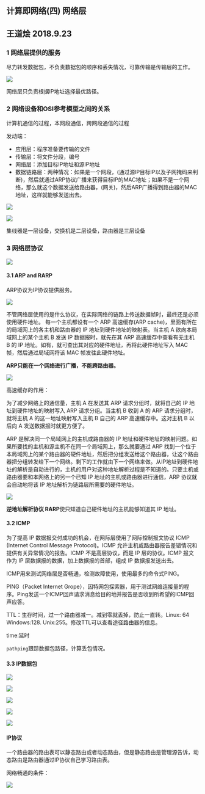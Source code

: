 ## 计算即网络(四)  网络层
## 王道烩  2018.9.23

### 1 网络层提供的服务

尽力转发数据包，不负责数据包的顺序和丢失情况，可靠传输是传输层的工作。

![](./images/57.png)

网络层只负责根据IP地址选择最优路径。

### 2 网络设备和OSI参考模型之间的关系

计算机通信的过程，本网段通信，跨网段通信的过程

发动端：

- 应用层：程序准备要传输的文件
- 传输层：将文件分段，编号
- 网络层：添加目标IP地址和源IP地址
- 数据链路层：两种情况：如果是一个网段，(通过源IP目标IP以及子网掩码来判断)，然后就通过ARP协议广播来获得目标IP的MAC地址；如果不是一个网络，那么就这个数据发送给路由器，(网关)，然后ARP广播得到路由器的MAC地址，这样就能够发送出去。

![](./images/58.png)

![](./images/60.png)

集线器是一层设备，交换机是二层设备，路由器是三层设备

### 3 网络层协议

![](./images/59.png)

#### 3.1 ARP and RARP

ARP协议为IP协议提供服务。

![](./images/61.png)

不管网络层使用的是什么协议，在实际网络的链路上传送数据帧时，最终还是必须使用硬件地址。 每一个主机都设有一个 ARP 高速缓存(ARP cache)，里面有所在的局域网上的各主机和路由器的 IP 地址到硬件地址的映射表。当主机 A 欲向本局域网上的某个主机 B 发送 IP 数据报时，就先在其 ARP 高速缓存中查看有无主机 B 的 IP 地址。如有，就可查出其对应的硬件地址，再将此硬件地址写入 MAC 帧，然后通过局域网将该 MAC 帧发往此硬件地址。

**ARP只能在一个网络进行广播，不能跨路由器。**

![](./images/62.png)

高速缓存的作用：

为了减少网络上的通信量，主机 A 在发送其 ARP 请求分组时，就将自己的 IP 地址到硬件地址的映射写入 ARP 请求分组。当主机 B 收到 A 的 ARP 请求分组时，就将主机 A 的这一地址映射写入主机 B 自己的 ARP 高速缓存中。这对主机 B 以后向 A 发送数据报时就更方便了。

ARP 是解决同一个局域网上的主机或路由器的 IP 地址和硬件地址的映射问题。如果所要找的主机和源主机不在同一个局域网上，那么就要通过 ARP 找到一个位于本局域网上的某个路由器的硬件地址，然后把分组发送给这个路由器，让这个路由器把分组转发给下一个网络。剩下的工作就由下一个网络来做。从IP地址到硬件地址的解析是自动进行的，主机的用户对这种地址解析过程是不知道的。只要主机或路由器要和本网络上的另一个已知 IP 地址的主机或路由器进行通信，ARP 协议就会自动地将该 IP 地址解析为链路层所需要的硬件地址。

![](./images/63.png)

**逆地址解析协议 RARP**使只知道自己硬件地址的主机能够知道其 IP 地址。

#### 3.2 ICMP

为了提高 IP 数据报交付成功的机会，在网际层使用了网际控制报文协议 ICMP (Internet Control Message Protocol)。ICMP 允许主机或路由器报告差错情况和提供有关异常情况的报告。ICMP 不是高层协议，而是 IP 层的协议。ICMP 报文作为 IP 层数据报的数据，加上数据报的首部，组成 IP 数据报发送出去。
ICMP用来测试网络层是否畅通，检测故障使用，使用最多的命令式PING。

PING（Packet Internet Grope），因特网包探索器，用于测试网络连接量的程序。Ping发送一个ICMP回声请求消息给目的地并报告是否收到所希望的ICMP回声应答。

TTL：生存时间，过一个路由器减一。减到零就丢掉，防止一直转。Linux: 64  Windows:128.  Unix:255。修改TTL可以查看途径路由器的信息。

time:延时


`pathping`跟踪数据包路径，计算丢包情况。

#### 3.3 IP数据包

![](./images/64.png)

![](./images/65.png)

![](./images/66.png)

![](./images/67.png)

![](./images/68.png)

#### IP协议

一个路由器的路由表可以静态路由或者动态路由，但是静态路由是管理源告诉，动态路由是路由器通过IP协议自己学习路由表。

网络畅通的条件：

![](./images/69.png)